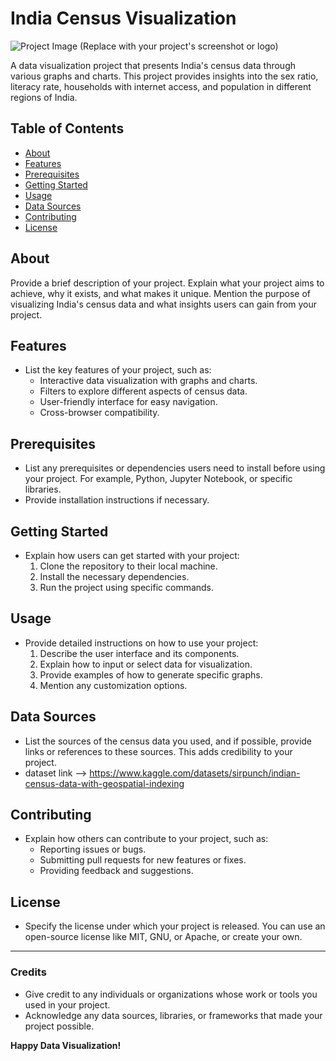 # India Census Visualization

![Project Image](your_image_url.png) (Replace with your project's screenshot or logo)

A data visualization project that presents India's census data through various graphs and charts. This project provides insights into the sex ratio, literacy rate, households with internet access, and population in different regions of India.

## Table of Contents
- [About](#about)
- [Features](#features)
- [Prerequisites](#prerequisites)
- [Getting Started](#getting-started)
- [Usage](#usage)
- [Data Sources](#data-sources)
- [Contributing](#contributing)
- [License](#license)

## About
Provide a brief description of your project. Explain what your project aims to achieve, why it exists, and what makes it unique. Mention the purpose of visualizing India's census data and what insights users can gain from your project.

## Features
- List the key features of your project, such as:
  - Interactive data visualization with graphs and charts.
  - Filters to explore different aspects of census data.
  - User-friendly interface for easy navigation.
  - Cross-browser compatibility.

## Prerequisites
- List any prerequisites or dependencies users need to install before using your project. For example, Python, Jupyter Notebook, or specific libraries.
- Provide installation instructions if necessary.

## Getting Started
- Explain how users can get started with your project:
  1. Clone the repository to their local machine.
  2. Install the necessary dependencies.
  3. Run the project using specific commands.

## Usage
- Provide detailed instructions on how to use your project:
  1. Describe the user interface and its components.
  2. Explain how to input or select data for visualization.
  3. Provide examples of how to generate specific graphs.
  4. Mention any customization options.

## Data Sources
- List the sources of the census data you used, and if possible, provide links or references to these sources. This adds credibility to your project.
- dataset link --> https://www.kaggle.com/datasets/sirpunch/indian-census-data-with-geospatial-indexing
## Contributing
- Explain how others can contribute to your project, such as:
  - Reporting issues or bugs.
  - Submitting pull requests for new features or fixes.
  - Providing feedback and suggestions.

## License
- Specify the license under which your project is released. You can use an open-source license like MIT, GNU, or Apache, or create your own.

---

### Credits
- Give credit to any individuals or organizations whose work or tools you used in your project.
- Acknowledge any data sources, libraries, or frameworks that made your project possible.
  

**Happy Data Visualization!**

